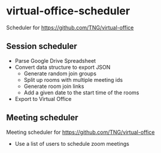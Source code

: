 # virtual-office-scheduler
Scheduler for https://github.com/TNG/virtual-office

## Session scheduler
* Parse Google Drive Spreadsheet
* Convert data structure to export JSON
  * Generate random join groups
  * Split up rooms with multiple meeting ids
  * Generate room join links
  * Add a given date to the start time of the rooms
* Export to Virtual Office

## Meeting scheduler
Meeting scheduler for https://github.com/TNG/virtual-office

* Use a list of users to schedule zoom meetings
